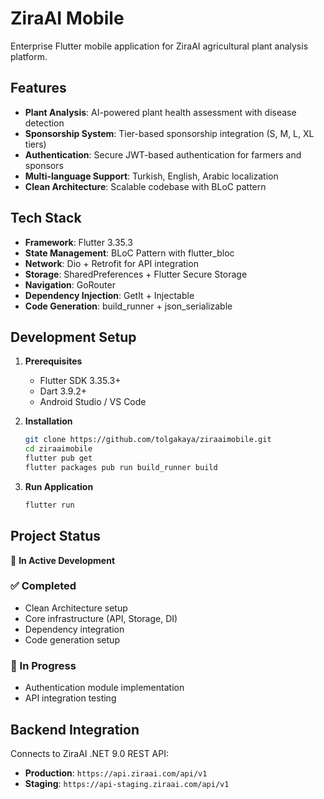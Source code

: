 # ZiraAI Mobile

Enterprise Flutter mobile application for ZiraAI agricultural plant analysis platform.

## Features

- **Plant Analysis**: AI-powered plant health assessment with disease detection
- **Sponsorship System**: Tier-based sponsorship integration (S, M, L, XL tiers)
- **Authentication**: Secure JWT-based authentication for farmers and sponsors
- **Multi-language Support**: Turkish, English, Arabic localization
- **Clean Architecture**: Scalable codebase with BLoC pattern

## Tech Stack

- **Framework**: Flutter 3.35.3
- **State Management**: BLoC Pattern with flutter_bloc
- **Network**: Dio + Retrofit for API integration
- **Storage**: SharedPreferences + Flutter Secure Storage
- **Navigation**: GoRouter
- **Dependency Injection**: GetIt + Injectable
- **Code Generation**: build_runner + json_serializable

## Development Setup

1. **Prerequisites**
   - Flutter SDK 3.35.3+
   - Dart 3.9.2+
   - Android Studio / VS Code

2. **Installation**
   ```bash
   git clone https://github.com/tolgakaya/ziraaimobile.git
   cd ziraaimobile
   flutter pub get
   flutter packages pub run build_runner build
   ```

3. **Run Application**
   ```bash
   flutter run
   ```

## Project Status

🚧 **In Active Development**

### ✅ Completed
- Clean Architecture setup
- Core infrastructure (API, Storage, DI)
- Dependency integration
- Code generation setup

### 🔄 In Progress
- Authentication module implementation
- API integration testing

## Backend Integration

Connects to ZiraAI .NET 9.0 REST API:
- **Production**: `https://api.ziraai.com/api/v1`
- **Staging**: `https://api-staging.ziraai.com/api/v1`
